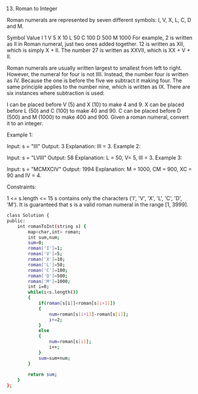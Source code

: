 13. Roman to Integer

Roman numerals are represented by seven different symbols: I, V, X, L, C, D and M.

Symbol       Value
I             1
V             5
X             10
L             50
C             100
D             500
M             1000
For example, 2 is written as II in Roman numeral, just two ones added together. 12 is written as XII, which is simply X + II. The number 27 is written as XXVII, which is XX + V + II.

Roman numerals are usually written largest to smallest from left to right. However, the numeral for four is not IIII. Instead, the number four is written as IV. Because the one is before the five we subtract it making four. The same principle applies to the number nine, which is written as IX. There are six instances where subtraction is used:

I can be placed before V (5) and X (10) to make 4 and 9. 
X can be placed before L (50) and C (100) to make 40 and 90. 
C can be placed before D (500) and M (1000) to make 400 and 900.
Given a roman numeral, convert it to an integer.

 

Example 1:

Input: s = "III"
Output: 3
Explanation: III = 3.
Example 2:

Input: s = "LVIII"
Output: 58
Explanation: L = 50, V= 5, III = 3.
Example 3:

Input: s = "MCMXCIV"
Output: 1994
Explanation: M = 1000, CM = 900, XC = 90 and IV = 4.
 

Constraints:

1 <= s.length <= 15
s contains only the characters ('I', 'V', 'X', 'L', 'C', 'D', 'M').
It is guaranteed that s is a valid roman numeral in the range [1, 3999].




```bash
class Solution {
public:
    int romanToInt(string s) {
        map<char,int> roman;
        int sum,num;
        sum=0;
        roman['I']=1;
        roman['V']=5;
        roman['X']=10;
        roman['L']=50;
        roman['C']=100;
        roman['D']=500;
        roman['M']=1000;
        int i=0;
        while(i<s.length())
        {
            if(roman[s[i]]<roman[s[i+1]])
            {
                num=roman[s[i+1]]-roman[s[i]];
                i+=2;
            }
            else
            {
                num=roman[s[i]];
                i++;
            }
            sum=sum+num;
        }
    
        return sum;
    }
};
